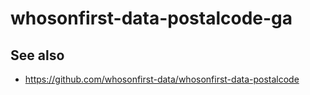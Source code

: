 # whosonfirst-data-postalcode-ga

## See also

* https://github.com/whosonfirst-data/whosonfirst-data-postalcode
